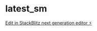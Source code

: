 # latest_sm

[Edit in StackBlitz next generation editor ⚡️](https://stackblitz.com/~/github.com/krishiv-patel/latest_sm)